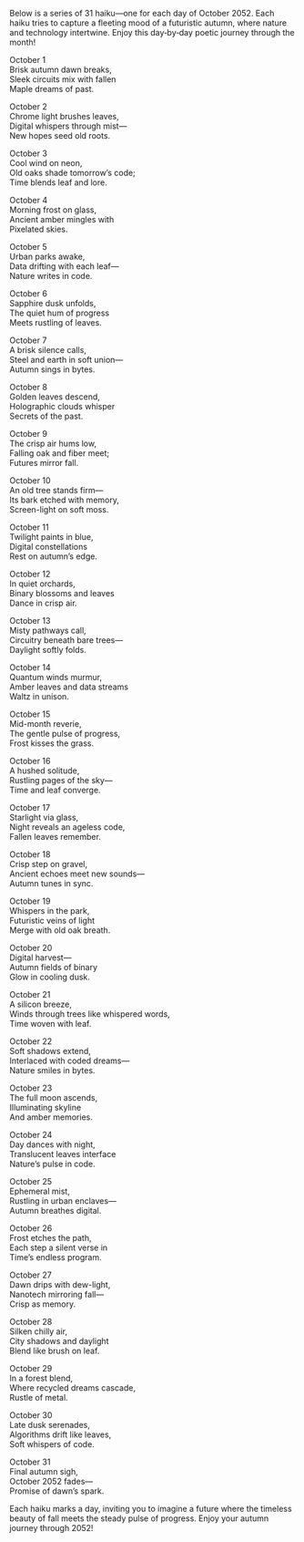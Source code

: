 Below is a series of 31 haiku—one for each day of October 2052. Each haiku tries to capture a fleeting mood of a futuristic autumn, where nature and technology intertwine. Enjoy this day‐by‐day poetic journey through the month!

October 1  
Brisk autumn dawn breaks,  
Sleek circuits mix with fallen  
Maple dreams of past.

October 2  
Chrome light brushes leaves,  
Digital whispers through mist—  
New hopes seed old roots.

October 3  
Cool wind on neon,  
Old oaks shade tomorrow’s code;  
Time blends leaf and lore.

October 4  
Morning frost on glass,  
Ancient amber mingles with  
Pixelated skies.

October 5  
Urban parks awake,  
Data drifting with each leaf—  
Nature writes in code.

October 6  
Sapphire dusk unfolds,  
The quiet hum of progress  
Meets rustling of leaves.

October 7  
A brisk silence calls,  
Steel and earth in soft union—  
Autumn sings in bytes.

October 8  
Golden leaves descend,  
Holographic clouds whisper  
Secrets of the past.

October 9  
The crisp air hums low,  
Falling oak and fiber meet;  
Futures mirror fall.

October 10  
An old tree stands firm—  
Its bark etched with memory,  
Screen-light on soft moss.

October 11  
Twilight paints in blue,  
Digital constellations  
Rest on autumn’s edge.

October 12  
In quiet orchards,  
Binary blossoms and leaves  
Dance in crisp air.

October 13  
Misty pathways call,  
Circuitry beneath bare trees—  
Daylight softly folds.

October 14  
Quantum winds murmur,  
Amber leaves and data streams  
Waltz in unison.

October 15  
Mid-month reverie,  
The gentle pulse of progress,  
Frost kisses the grass.

October 16  
A hushed solitude,  
Rustling pages of the sky—  
Time and leaf converge.

October 17  
Starlight via glass,  
Night reveals an ageless code,  
Fallen leaves remember.

October 18  
Crisp step on gravel,  
Ancient echoes meet new sounds—  
Autumn tunes in sync.

October 19  
Whispers in the park,  
Futuristic veins of light  
Merge with old oak breath.

October 20  
Digital harvest—  
Autumn fields of binary  
Glow in cooling dusk.

October 21  
A silicon breeze,  
Winds through trees like whispered words,  
Time woven with leaf.

October 22  
Soft shadows extend,  
Interlaced with coded dreams—  
Nature smiles in bytes.

October 23  
The full moon ascends,  
Illuminating skyline  
And amber memories.

October 24  
Day dances with night,  
Translucent leaves interface  
Nature’s pulse in code.

October 25  
Ephemeral mist,  
Rustling in urban enclaves—  
Autumn breathes digital.

October 26  
Frost etches the path,  
Each step a silent verse in  
Time’s endless program.

October 27  
Dawn drips with dew-light,  
Nanotech mirroring fall—  
Crisp as memory.

October 28  
Silken chilly air,  
City shadows and daylight  
Blend like brush on leaf.

October 29  
In a forest blend,  
Where recycled dreams cascade,  
Rustle of metal.

October 30  
Late dusk serenades,  
Algorithms drift like leaves,  
Soft whispers of code.

October 31  
Final autumn sigh,  
October 2052 fades—  
Promise of dawn’s spark.

Each haiku marks a day, inviting you to imagine a future where the timeless beauty of fall meets the steady pulse of progress. Enjoy your autumn journey through 2052!
